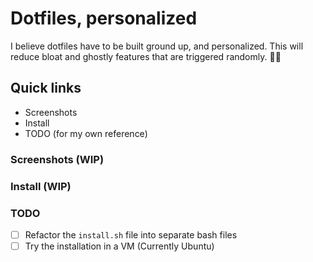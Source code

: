 # Dotfiles, personalized
I believe dotfiles have to be built ground up, and personalized. This will reduce bloat and ghostly features that are triggered randomly. :ghost::joy:

## Quick links
* Screenshots
* Install
* TODO (for my own reference)

### Screenshots (WIP)

### Install (WIP)

### TODO
* [ ]  Refactor the `install.sh` file into separate bash files
* [ ]  Try the installation in a VM (Currently Ubuntu)
